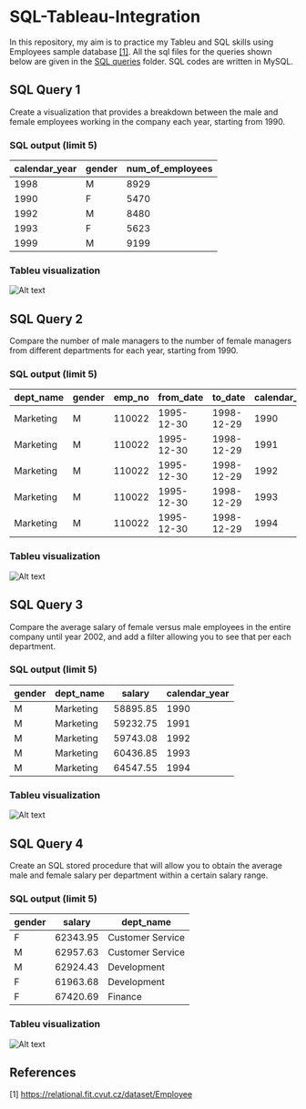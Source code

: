 # SQL-Tableau-Integration
In this repository, my aim is to practice my Tableu and SQL skills using Employees sample database [[1]](#1). All the sql files for the queries shown below are given in the <a href="https://github.com/asligulaksan/SQL-Tableau-Integration/tree/main/SQL%20queries">SQL queries</a> folder. SQL codes are written in MySQL.

## SQL Query 1
Create a visualization that provides a breakdown between the male and female employees working in the company each year, starting from 1990.

### SQL output (limit 5)
| **calendar_year** | **gender** | **num_of_employees** |
|-------------------|------------|----------------------|
| 1998              | M          | 8929                 |
| 1990              | F          | 5470                 |
| 1992              | M          | 8480                 |
| 1993              | F          | 5623                 |
| 1999              | M          | 9199                 |

### Tableu visualization
![Alt text](https://github.com/asligulaksan/SQL-Tableau-Integration/blob/main/Tableau%20Outputs/Task-1.png?raw=true "Query 1")

## SQL Query 2
Compare the number of male managers to the number of female managers from different departments for each year, starting from 1990.

### SQL output (limit 5)
| **dept_name** | **gender** | **emp_no** | **from_date** | **to_date** | **calendar_year** | **active** |
|---------------|------------|------------|---------------|-------------|-------------------|------------|
| Marketing     | M          | 110022     | 1995-12-30    | 1998-12-29  | 1990              | 0          |
| Marketing     | M          | 110022     | 1995-12-30    | 1998-12-29  | 1991              | 0          |
| Marketing     | M          | 110022     | 1995-12-30    | 1998-12-29  | 1992              | 0          |
| Marketing     | M          | 110022     | 1995-12-30    | 1998-12-29  | 1993              | 0          |
| Marketing     | M          | 110022     | 1995-12-30    | 1998-12-29  | 1994              | 0          |

### Tableu visualization
![Alt text](https://github.com/asligulaksan/SQL-Tableau-Integration/blob/main/Tableau%20Outputs/Task-2.png?raw=true "Query 2")

## SQL Query 3
Compare the average salary of female versus male employees in the entire company until year 2002, and add a filter allowing you to see that per each department.

### SQL output (limit 5)
| **gender** | **dept_name** | **salary** | **calendar_year** |
|------------|---------------|------------|-------------------|
| M          | Marketing     | 58895.85   | 1990              |
| M          | Marketing     | 59232.75   | 1991              |
| M          | Marketing     | 59743.08   | 1992              |
| M          | Marketing     | 60436.85   | 1993              |
| M          | Marketing     | 64547.55   | 1994              |

### Tableu visualization
![Alt text](https://github.com/asligulaksan/SQL-Tableau-Integration/blob/main/Tableau%20Outputs/Task-3.png?raw=true "Query 3")

## SQL Query 4
Create an SQL stored procedure that will allow you to obtain the average male and female salary per department within a certain salary range.

### SQL output (limit 5)
| **gender** | **salary** | **dept_name**    |
|------------|------------|------------------|
| F          | 62343.95   | Customer Service |
| M          | 62957.63   | Customer Service |
| M          | 62924.43   | Development      |
| F          | 61963.68   | Development      |
| F          | 67420.69   | Finance          |

### Tableu visualization
![Alt text](https://github.com/asligulaksan/SQL-Tableau-Integration/blob/main/Tableau%20Outputs/Task-4.png?raw=true "Query 4")

## References
<a id="1">[1]</a> https://relational.fit.cvut.cz/dataset/Employee
